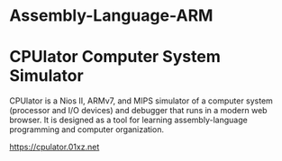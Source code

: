 # Assembly-Language-ARM

# CPUlator Computer System Simulator
CPUlator is a Nios II, ARMv7, and MIPS simulator of a computer system (processor and I/O devices) and debugger that runs in a modern web browser. It is designed as a tool for learning assembly-language programming and computer organization.

https://cpulator.01xz.net
